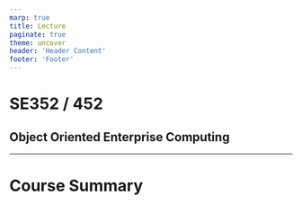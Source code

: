 ```yaml
---
marp: true
title: Lecture
paginate: true
theme: uncover
header: 'Header Content'
footer: 'Footer'
---
```


# SE352 / 452 
## Object Oriented Enterprise Computing
---
# Course Summary

